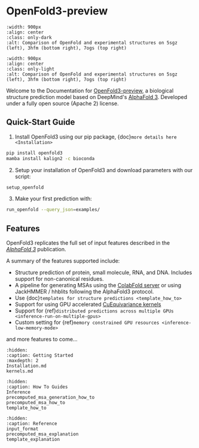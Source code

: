 # OpenFold3-preview

```{figure} ../../imgs/predictions_combined_dark.png
:width: 900px
:align: center
:class: only-dark
:alt: Comparison of OpenFold and experimental structures on 5sgz (left), 3hfm (bottom right), 7ogs (top right)
```
```{figure} ../../imgs/predictions_combined_light.png
:width: 900px
:align: center
:class: only-light
:alt: Comparison of OpenFold and experimental structures on 5sgz (left), 3hfm (bottom right), 7ogs (top right)
```

Welcome to the Documentation for [OpenFold3-preview](https://github.com/aqlaboratory/openfold-3), a biological structure prediction model based on DeepMind's 
[AlphaFold 3](https://github.com/deepmind/alphafold3). Developed under a fully open source (Apache 2) license.

## Quick-Start Guide

1. Install OpenFold3 using our pip package, {doc}`more details here <Installation>`

```bash
pip install openfold3 
mamba install kalign2 -c bioconda
```

2. Setup your installation of OpenFold3 and download parameters with our script:
```bash
setup_openfold
``` 
3. Make your first prediction with:
```bash
run_openfold --query_json=examples/
```


## Features

OpenFold3 replicates the full set of input features described in the [*AlphaFold 3*](https://www.nature.com/articles/s41586-024-07487-w) publication. 

A summary of the features supported include:
- Structure prediction of protein, small molecule, RNA, and DNA. Includes support for non-canonical residues.
- A pipeline for generating MSAs using the [ColabFold server](https://github.com/sokrypton/ColabFold) or using JackHMMER / hhblits following the AlphaFold3 protocol.
- Use {doc}`templates for structure predictions <template_how_to>`
- Support for using GPU accelerated [CuEquivariance kernels](https://docs.nvidia.com/cuda/cuequivariance)
- Support for {ref}`distributed predictions across multiple GPUs <inference-run-on-multiple-gpus>`
- Custom setting for {ref}`memory constrained GPU resources <inference-low-memory-mode>`

and more features to come...


```{toctree}
:hidden:
:caption: Getting Started
:maxdepth: 2
Installation.md
kernels.md
```

```{toctree}
:hidden: 
:caption: How To Guides
Inference
precomputed_msa_generation_how_to
precomputed_msa_how_to
template_how_to
```

```{toctree}
:hidden: 
:caption: Reference 
input_format
precomputed_msa_explanation
template_explanation
```